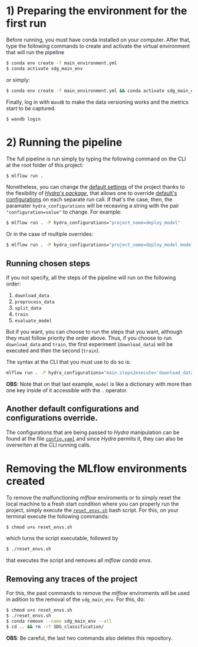 # 1) Preparing the environment for the first run
Before running, you must have conda installed on your computer. After that, type the following commands to create and activate the virtual environment that will run the pipeline

```bash
$ conda env create -f main_environment.yml
$ conda activate sdg_main_env
```
or simply:

```bash
$ conda env create -f main_environment.yml && conda activate sdg_main_env
```

Finally, log in with ```WandB``` to make the data versioning works and the metrics start to be captured.

```
$ wandb login
```

# 2) Running the pipeline
The full pipeline is run simply by typing the following command on the CLI at the root folder of this project:

```bash
$ mlflow run .
```
Nonetheless, you can change the [default settings](config.yaml) of the project thanks to the flexibility of [*Hydra's package*](https://hydra.cc/docs/intro/), that allows one to override [default's configurations](config.yaml) on each separate run call. If that's the case, then, the paramater ```hydra_configurations``` will be receaving a string with the pair ```"configuration=value"``` to change. For example:

```bash
$ mlflow run . -P hydra_configurations="project_name=deploy_model"
```

Or in the case of multiple overrides:

```bash
$ mlflow run . -P hydra_configurations="project_name=deploy_model model.seed=8795"
```

## Running chosen steps
If you not specify, all the steps of the pipeline will run on the following order:

1) ```download_data```
2) ```preprocess_data```
3) ```split_data```
4) ```train```
5) ```evaluate_model```

But if you want, you can choose to run the steps that you want, although they must follow priority the order above. Thus, if you choose to run ```download_data``` and ```train```, the first experiment (```download_data```) will be executed and then the second (```train```).

The syntax at the CLI that you must use to do so is:

```bash
mlflow run . -P hydra_configurations="main.steps2execute='download_data,train'"
```

__OBS__: Note that on that last example, ```model``` is like a dictionary with more than one key inside of it accessible with the ```.``` operator.

## Another default configurations and configurations override.
The configurations that are being passed to *Hydra* manipulation can be found at the file [```config.yaml```](config.yaml) and since *Hydra* permits it, they can also be overwriten at the CLI running calls.

# Removing the MLflow environments created
To remove the malfunctioning *mlflow* enviroments or to simply reset the local machine to a fresh start condition where you can properly run the project, simply execute the [```reset_envs.sh```](reset_envs.sh) bash script. For this, on your terminal execute the following commands:

```bash
$ chmod u+x reset_envs.sh
```

which turns the script executable, followed by

```bash
$ ./reset_envs.sh
```
that executes the script and removes all *mlflow conda envs*.

## Removing any traces of the project
For this, the past commands to remove the *mlflow* enviroments will be used in adition to the removal of the ```sdg_main_env```. For this, do:

```bash
$ chmod u+x reset_envs.sh
$ ./reset_envs.sh
$ conda remove --name sdg_main_env --all
$ cd .. && rm -rf SDG_classification/
```
__OBS__: Be careful, the last two commands also deletes this repository.